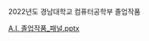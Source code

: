 2022년도 경남대학교 컴퓨터공학부 졸업작품

[A.I. 졸업작품_패널.pptx](https://github.com/user-attachments/files/17372218/A.I._.pptx)
